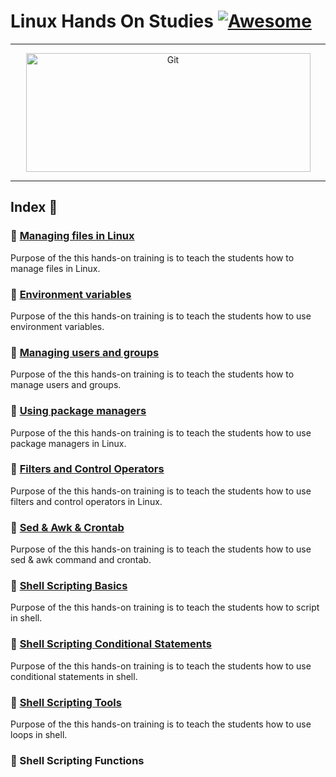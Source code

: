Linux Hands On Studies [![Awesome](https://cdn.rawgit.com/sindresorhus/awesome/d7305f38d29fed78fa85652e3a63e154dd8e8829/media/badge.svg)](https://github.com/sindresorhus/awesome)
===============
<hr>
<p align="center">
	<img alt="Git" src="https://raw.githubusercontent.com/medipnegiz/linux_cheat_sheet/main/Img/linux.svg" height="190" width="455">
</p>
<hr>

## Index 📜
### 🔖 [Managing files in Linux](https://github.com/medipnegiz/linux_hands_on/blob/main/1_Managing_files_in_linux.md)
Purpose of the this hands-on training is to teach the students how to manage files in Linux.

### 🔖 [Environment variables](https://github.com/medipnegiz/linux_hands_on/blob/main/2_Environment_Variables.md)
Purpose of the this hands-on training is to teach the students how to use environment variables.

### 🔖 [Managing users and groups](https://github.com/medipnegiz/linux_hands_on/blob/main/3_Managing_Users_Groups.md)
Purpose of the this hands-on training is to teach the students how to manage users and groups.

### 🔖 [Using package managers](https://github.com/medipnegiz/linux_hands_on/blob/main/4_Using_Package_Managers.md)
Purpose of the this hands-on training is to teach the students how to use package managers in Linux.

### 🔖 [Filters and Control Operators](https://github.com/medipnegiz/linux_hands_on/blob/main/5_Filters_and_Control_Operators.md)
Purpose of the this hands-on training is to teach the students how to use filters and control operators in Linux.

### 🔖 [Sed & Awk & Crontab](https://github.com/medipnegiz/linux_hands_on/blob/main/6_Sed_Awk_Crontab.md)
Purpose of the this hands-on training is to teach the students how to use sed & awk command and crontab.

### 🔖 [Shell Scripting Basics](https://github.com/medipnegiz/linux_hands_on/blob/main/7_Shell_Scripting_Basics.md)
Purpose of the this hands-on training is to teach the students how to script in shell.

### 🔖 [Shell Scripting Conditional Statements](https://github.com/medipnegiz/linux_hands_on/blob/main/8_Shell_Scripting_Conditional_Statements.md)
Purpose of the this hands-on training is to teach the students how to use conditional statements in shell.

### 🔖 [Shell Scripting Tools](https://github.com/medipnegiz/linux_hands_on/blob/main/9_Shell_Scripting_Tool.md)
Purpose of the this hands-on training is to teach the students how to use loops in shell.

### 🔖 Shell Scripting Functions
